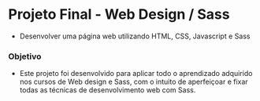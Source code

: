 # Projeto Final - Web Design / Sass

 - Desenvolver uma página web utilizando HTML, CSS, Javascript e Sass


### Objetivo

- Este projeto foi desenvolvido para aplicar todo o aprendizado adquirido nos cursos de Web design e Sass, com o intuito de aperfeiçoar e fixar todas as técnicas de desenvolvimento web com Sass.
